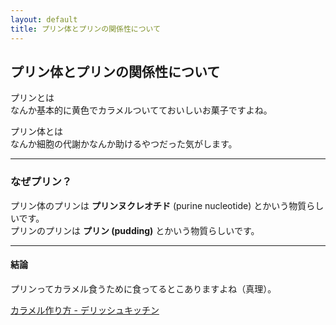 ```yaml
---
layout: default
title: プリン体とプリンの関係性について
---
```


## プリン体とプリンの関係性について

プリンとは  
なんか基本的に黄色でカラメルついてておいしいお菓子ですよね。

プリン体とは  
なんか細胞の代謝かなんか助けるやつだった気がします。

---

### なぜプリン？
プリン体のプリンは **プリンヌクレオチド** (purine nucleotide) とかいう物質らしいです。  
プリンのプリンは **プリン (pudding)** とかいう物質らしいです。

---

#### 結論
プリンってカラメル食うために食ってるとこありますよね（真理）。

[カラメル作り方 - デリッシュキッチン](https://delishkitchen.tv/recipes/319813191754318923)
